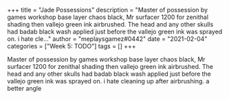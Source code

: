+++
title = "Jade Possessions"
description = "Master of possession by games workshop base layer chaos black, Mr surfacer 1200 for zenithal shading then vallejo green ink airbrushed. The head and any other skulls had badab black wash applied just before the vallejo green ink was sprayed on. i hate cle..."
author = "meplaysgamez#0442"
date = "2021-02-04"
categories = ["Week 5: TODO"]
tags = []
+++

Master of possession by games workshop base layer chaos black, Mr surfacer 1200 for zenithal shading then vallejo green ink airbrushed. The head and any other skulls had badab black wash applied just before the vallejo green ink was sprayed on.
i hate cleaning up after airbrushing.
a better angle
